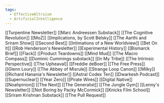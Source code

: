 ```yaml
---
tags:
  - EffectiveAltruism
  - ArtificialIntelligence
---
```


[[Turpentine Newsletter]]
[[Marc Andreessen Substack]]
[[The Cognitive Revolution]]
[[MoZ]]
[[Implications, by Scott Belsky]]
[[The Aarthi and Sriram Show]]
[[Second Best]]
[[Intimations of a New Worldview]]
[[Bet On It]]
[[Rob Henderson's Newsletter]]
[[Experimental History]]
[[Bismarck Brief]]
[[Flack]]
[[Product Teardowns]]
[[Mind Mud]]
[[The Macro Compass]]
[[Dominic Cummings substack]]
[[In My Tribe]]
[[The Intrinsic Perspective]]
[[The Upheaval]]
[[Freddie deBoer]]
[[The Free Press]]
[[Glenn Loury]]
[[The Abbey of Misrule]]
[[Strange Loop Canon]]
[[Milky]]
[[Richard Hanania's Newsletter]]
[[Astral Codex Ten]]
[[Dwarkesh Podcast]]
[[Supernuclear]]
[[Year Zero]]
[[Pirate Wires]]
[[Digital Native]]
[[Noahpinion]]
[[The Next]]
[[The Generalist]]
[[The Jungle Gym]]
[[Lenny's Newsletter]]
[[Not Boring by Packy McCormick]]
[[Knicks Film School]]
[[Sriram Krishnan Substack]]
[[The Pull Request]]
